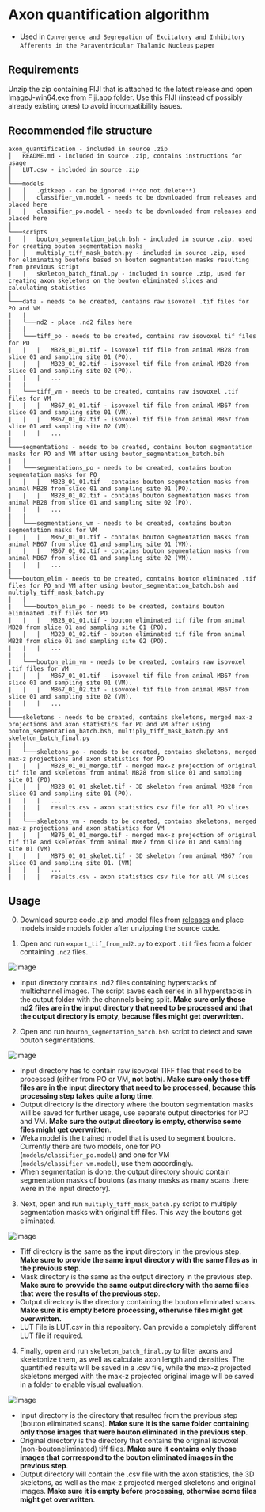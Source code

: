 # Axon quantification algorithm
- Used in `Convergence and Segregation of Excitatory and Inhibitory Afferents in the Paraventricular Thalamic Nucleus` paper

## Requirements

Unzip the zip containing FIJI that is attached to the latest release and open ImageJ-win64.exe from Fiji.app folder. Use this FIJI (instead of possibly already existing ones) to avoid incompatibility issues.

## Recommended file structure

```
axon_quantification - included in source .zip
│   README.md - included in source .zip, contains instructions for usage
│   LUT.csv - included in source .zip
│
└───models
│   │   .gitkeep - can be ignored (**do not delete**)
│   │   classifier_vm.model - needs to be downloaded from releases and placed here
|   |   classifier_po.model - needs to be downloaded from releases and placed here
│   
└───scripts
|   │   bouton_segmentation_batch.bsh - included in source .zip, used for creating bouton segmentation masks
|   │   multiply_tiff_mask_batch.py - included in source .zip, used for eliminating boutons based on bouton segmentation masks resulting from previous script
|   |   skeleton_batch_final.py - included in source .zip, used for creating axon skeletons on the bouton eliminated slices and calculating statistics
│   
└───data - needs to be created, contains raw isovoxel .tif files for PO and VM
|   |
|   └───nd2 - place .nd2 files here
|   |
|   └───tiff_po - needs to be created, contains raw isovoxel tif files for PO
|   |   |   MB28_01_01.tif - isovoxel tif file from animal MB28 from slice 01 and sampling site 01 (PO).
|   |   |   MB28_01_02.tif - isovoxel tif file from animal MB28 from slice 01 and sampling site 02 (PO).
|   |   |   ...
|   |
|   └───tiff_vm - needs to be created, contains raw isovoxel .tif files for VM
|   |   |   MB67_01_01.tif - isovoxel tif file from animal MB67 from slice 01 and sampling site 01 (VM).
|   |   |   MB67_01_02.tif - isovoxel tif file from animal MB67 from slice 01 and sampling site 02 (VM).
|   |   |   ...
|
└───segmentations - needs to be created, contains bouton segmentation masks for PO and VM after using bouton_segmentation_batch.bsh
|   |
|   └───segmentations_po - needs to be created, contains bouton segmentation masks for PO
|   |   |   MB28_01_01.tif - contains bouton segmentation masks from animal MB28 from slice 01 and sampling site 01 (PO).
|   |   |   MB28_01_02.tif - contains bouton segmentation masks from animal MB28 from slice 01 and sampling site 02 (PO).
|   |   |   ...
|   |
|   └───segmentations_vm - needs to be created, contains bouton segmentation masks for VM
|   |   |   MB67_01_01.tif - contains bouton segmentation masks from animal MB67 from slice 01 and sampling site 01 (VM).
|   |   |   MB67_01_02.tif - contains bouton segmentation masks from animal MB67 from slice 01 and sampling site 02 (VM).
|   |   |   ...
|
└───bouton_elim - needs to be created, contains bouton eliminated .tif files for PO and VM after using bouton_segmentation_batch.bsh and multiply_tiff_mask_batch.py
|   |
|   └───bouton_elim_po - needs to be created, contains bouton eliminated .tif files for PO
|   |   |   MB28_01_01.tif - bouton eliminated tif file from animal MB28 from slice 01 and sampling site 01 (PO).
|   |   |   MB28_01_02.tif - bouton eliminated tif file from animal MB28 from slice 01 and sampling site 02 (PO).
|   |   |   ...
|   |
|   └───bouton_elim_vm - needs to be created, contains raw isovoxel .tif files for VM
|   |   |   MB67_01_01.tif - isovoxel tif file from animal MB67 from slice 01 and sampling site 01 (VM).
|   |   |   MB67_01_02.tif - isovoxel tif file from animal MB67 from slice 01 and sampling site 02 (VM).
|   |   |   ...
|
└───skeletons - needs to be created, contains skeletons, merged max-z projections and axon statistics for PO and VM after using bouton_segmentation_batch.bsh, multiply_tiff_mask_batch.py and skeleton_batch_final.py
|   |
|   └───skeletons_po - needs to be created, contains skeletons, merged max-z projections and axon statistics for PO
|   |   |   MB28_01_01_merge.tif - merged max-z projection of original tif file and skeletons from animal MB28 from slice 01 and sampling site 01 (PO)
|   |   |   MB28_01_01_skelet.tif - 3D skeleton from animal MB28 from slice 01 and sampling site 01 (PO).
|   |   |   ...
|   |   |   results.csv - axon statistics csv file for all PO slices
|   |
|   └───skeletons_vm - needs to be created, contains skeletons, merged max-z projections and axon statistics for VM
|   |   |   MB76_01_01_merge.tif - merged max-z projection of original tif file and skeletons from animal MB67 from slice 01 and sampling site 01 (VM)
|   |   |   MB76_01_01_skelet.tif - 3D skeleton from animal MB67 from slice 01 and sampling site 01. (VM)
|   |   |   ...
|   |   |   results.csv - axon statistics csv file for all VM slices

```

## Usage

0. Download source code .zip and .model files from [releases](https://github.com/lorinczszabolcs/axon_quantification/releases/tag/v0.2.2) and place models inside models folder after unzipping the source code.

1. Open and run `export_tif_from_nd2.py` to export `.tif` files from a folder containing `.nd2` files.

  ![image](https://user-images.githubusercontent.com/13637835/203436560-e44774f8-0df0-4505-9e7f-07da16510380.png)
  - Input directory contains .nd2 files containing hyperstacks of multichannel images. The script saves each series in all hyperstacks in the output folder with the channels being split. **Make sure only those nd2 files are in the input directory that need to be processed and that the output directory is empty, because files might get overwritten.**

2. Open and run `bouton_segmentation_batch.bsh` script to detect and save bouton segmentations.

  ![image](https://user-images.githubusercontent.com/13637835/182021121-6677bea7-98e8-4d57-a9dc-95468d888bd4.png)
  - Input directory has to contain raw isovoxel TIFF files that need to be processed (either from PO or VM, **not both**). **Make sure only those tiff files are in the input directory that need to be processed, because this processing step takes quite a long time**.  
  - Output directory is the directory where the bouton segmentation masks will be saved for further usage, use separate output directories for PO and VM. **Make sure the output directory is empty, otherwise some files might get overwritten**.
  - Weka model is the trained model that is used to segment boutons. Currently there are two models, one for PO (`models/classifier_po.model`) and one for VM (`models/classifier_vm.model`), use them accordingly.
  - When segmentation is done, the output directory should contain segmentation masks of boutons (as many masks as many scans there were in the input directory).

3. Next, open and run `multiply_tiff_mask_batch.py` script to multiply segmentation masks with original tiff files. This way the boutons get eliminated.

  ![image](https://user-images.githubusercontent.com/13637835/182021466-b8070324-6ce3-4125-9108-6ae6dc826b28.png)
  - Tiff directory is the same as the input directory in the previous step. **Make sure to provide the same input directory with the same files as in the previous step**.
  - Mask directory is the same as the output directory in the previous step. **Make sure to provvide the same output directory with the same files that were the results of the previous step**.
  - Output directory is the directory containing the bouton eliminated scans. **Make sure it is empty before processing, otherwise files might get overwritten.**
  - LUT File is LUT.csv in this repository. Can provide a completely different LUT file if required.

4. Finally, open and run `skeleton_batch_final.py` to filter axons and skeletonize them, as well as calculate axon length and densities. The quantified results will be saved in a .csv file, while the max-z projected skeletons merged with the max-z projected original image will be saved in a folder to enable visual evaluation.

  ![image](https://user-images.githubusercontent.com/13637835/182021684-b351bbf4-7e38-4f2a-9b19-320e1dfa2523.png)
  - Input directory is the directory that resulted from the previous step (bouton eliminated scans). **Make sure it is the same folder containing only those images that were bouton eliminated in the previous step**.
  - Original directory is the directory that contains the original isovoxel (non-boutoneliminated) tiff files. **Make sure it contains only those images that corrrespond to the bouton eliminated images in the previous step**.
  - Output directory will contain the .csv file with the axon statistics, the 3D skeletons, as well as the max-z projected merged skeletons and original images. **Make sure it is empty before processing, otherwise some files might get overwritten**.
